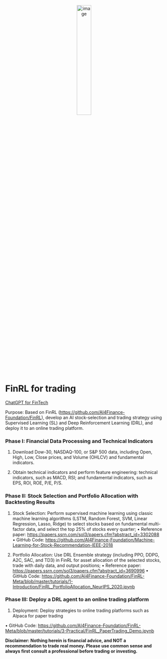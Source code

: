 <div align="center">
<img align="center" width="30%" alt="image" src="https://github.com/AI4Finance-Foundation/FinGPT/assets/31713746/e0371951-1ce1-488e-aa25-0992dafcc139">
</div>

# FinRL for trading

[ChatGPT for FinTech](https://github.com/AI4Finance-Foundation/ChatGPT-for-FinTech)

Purpose: Based on FinRL (https://github.com/AI4Finance-Foundation/FinRL), develop an AI stock-selection and trading strategy using Supervised Learning (SL) and Deep Reinforcement Learning (DRL), and deploy it to an online trading platform.

### Phase I: Financial Data Processing and Technical Indicators

1. Download Dow-30, NASDAQ-100, or S&P 500 data, including Open, High, Low, Close prices, and Volume (OHLCV) and fundamental indicators.

2. Obtain technical indicators and perform feature engineering: technical indicators, such as MACD, RSI; and fundamental indicators, such as EPS, ROI, ROE, P/E, P/S.

### Phase II: Stock Selection and Portfolio Allocation with Backtesting Results

1. Stock Selection: Perform supervised machine learning using classic machine learning algorithms (LSTM, Random Forest, SVM, Linear Regression, Lasso, Ridge) to select stocks based on fundamental multi-factor data, and select the top 25% of stocks every quarter; 
• Reference paper: https://papers.ssrn.com/sol3/papers.cfm?abstract_id=3302088
• GitHub Code: https://github.com/AI4Finance-Foundation/Machine-Learning-for-Stock-Recommendation-IEEE-2018

2. Portfolio Allocation: Use DRL Ensemble strategy (including PPO, DDPG, A2C, SAC, and TD3) in FinRL for asset allocation of the selected stocks, trade with daily data, and output positions; 
• Reference paper: https://papers.ssrn.com/sol3/papers.cfm?abstract_id=3690996
• GitHub Code: https://github.com/AI4Finance-Foundation/FinRL-Meta/blob/master/tutorials/1-Introduction/FinRL_PortfolioAllocation_NeurIPS_2020.ipynb

### Phase III: Deploy a DRL agent to an online trading platform

1. Deployment: Deploy strategies to online trading platforms such as Alpaca for paper trading

• GitHub Code: https://github.com/AI4Finance-Foundation/FinRL-Meta/blob/master/tutorials/3-Practical/FinRL_PaperTrading_Demo.ipynb


**Disclaimer: Nothing herein is financial advice, and NOT a recommendation to trade real money. Please use common sense and always first consult a professional before trading or investing.**
